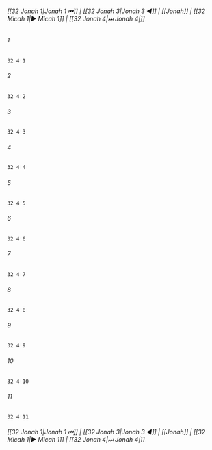 
###### [[32 Jonah 1|Jonah 1 ⏮]] | [[32 Jonah 3|Jonah 3 ◀]] | [[Jonah]] | [[32 Micah 1|▶ Micah 1]] | [[32 Jonah 4|⏭ Jonah 4|]]

###### 1
``` verse
32 4 1 
```
###### 2
``` verse
32 4 2 
```
###### 3
``` verse
32 4 3 
```
###### 4
``` verse
32 4 4 
```
###### 5
``` verse
32 4 5 
```
###### 6
``` verse
32 4 6 
```
###### 7
``` verse
32 4 7 
```
###### 8
``` verse
32 4 8 
```
###### 9
``` verse
32 4 9 
```
###### 10
``` verse
32 4 10 
```
###### 11
``` verse
32 4 11 
```

###### [[32 Jonah 1|Jonah 1 ⏮]] | [[32 Jonah 3|Jonah 3 ◀]] | [[Jonah]] | [[32 Micah 1|▶ Micah 1]] | [[32 Jonah 4|⏭ Jonah 4|]]

